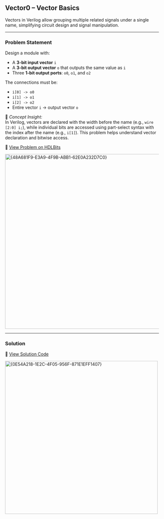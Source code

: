 ## Vector0 – Vector Basics

Vectors in Verilog allow grouping multiple related signals under a single name, simplifying circuit design and signal manipulation.

---

### Problem Statement  
Design a module with:

- A **3-bit input vector** `i`  
- A **3-bit output vector** `o` that outputs the same value as `i`  
- Three **1-bit output ports**: `o0`, `o1`, and `o2`

The connections must be:

- `i[0] -> o0`  
- `i[1] -> o1`  
- `i[2] -> o2`  
- Entire vector `i` -> output vector `o`

📘 *Concept Insight:*  
In Verilog, vectors are declared with the width before the name (e.g., `wire [2:0] i;`), while individual bits are accessed using part-select syntax with the index after the name (e.g., `i[1]`). This problem helps understand vector declaration and bitwise access.

🔗 [View Problem on HDLBits](https://hdlbits.01xz.net/wiki/Vector0)

<img width="571" alt="{48A681F9-E3A9-4F9B-ABB1-62E0A232D7C0}" src="https://github.com/user-attachments/assets/5634cd48-3a8d-4fa9-bcaa-58f701f21e7f" />

---

### Solution  
📄 [View Solution Code](https://github.com/EswarAdithya011/HDLBits/blob/main/Problem%20Sets/2.%20Verilog%20Language/2.1%20Basics/2.1.3%20Vector0/Vector0.v)

<img width="500" alt="{0E54A218-1E2C-4F05-956F-871E1EFF1407}" src="https://github.com/user-attachments/assets/3f5f1aa8-4f4e-4e40-bb6b-c5ba15a35c5c" />
